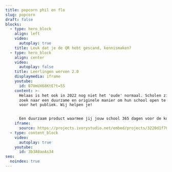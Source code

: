```yaml
---
title: popcorn phil en flo
slug: popcorn
draft: false
blocks:
  - type: hero_block
    align: left
    video:
      autoplay: true
    title: Leuk dat je de QR hebt gescand, kennismaken?
  - type: hero_block
    align: center
    video:
      autoplay: false
    title: Leerlingen werven 2.0
    displaymedia: iframe
    youtube:
      id: B7UmUX68KtE?t=55
    content: >-
      Helaas is het ook in 2022 nog niet het 'oude' normaal. Scholen zijn op
      zoek naar een duurzame en originele manier om hun school open te stellen
      voor het publiek. Wij helpen je! 


      Een duurzaam product waarmee jij jouw school 365 dagen voor de komende jaren digitaal openstelt voor het publiek. Geen statische brochures of promofilm, maar een interactieve oplossing die toekomstige leerlingen laat rondleiden door leerlingen en docenten van jullie eigen school. Dat klinkt goed toch?
    iframe:
      source: https://projects.ivorystudio.net/embed/projects/3220d1f70cb359a9fe46b9b5
  - type: content_block
    video:
      autoplay: true
    youtube:
      id: 3b3A0aoAs34
seo:
  noindex: true
---
```

